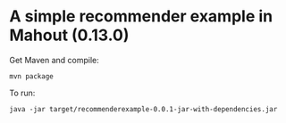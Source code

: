 # A simple recommender example in Mahout (0.13.0)

Get Maven and compile:

`mvn package`

To run:

`java -jar target/recommenderexample-0.0.1-jar-with-dependencies.jar`


